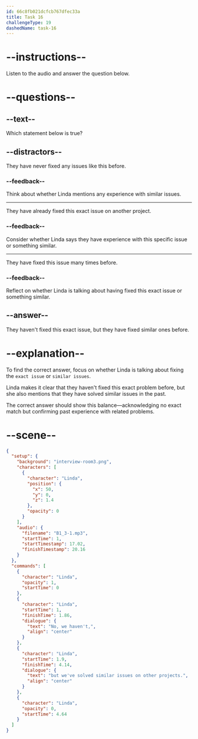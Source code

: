 ```yaml
---
id: 66c8fb021dcfcb767dfec33a
title: Task 16
challengeType: 19
dashedName: task-16
---
```

<!-- (Audio) Linda: No, we haven't. But we've solved similar issues on other projects. -->

# --instructions--

Listen to the audio and answer the question below.

# --questions--

## --text--

Which statement below is true?

## --distractors--

They have never fixed any issues like this before.

### --feedback--

Think about whether Linda mentions any experience with similar issues.

---

They have already fixed this exact issue on another project.

### --feedback--

Consider whether Linda says they have experience with this specific issue or something similar.

---

They have fixed this issue many times before.

### --feedback--

Reflect on whether Linda is talking about having fixed this exact issue or something similar.

## --answer--

They haven't fixed this exact issue, but they have fixed similar ones before.

# --explanation--

To find the correct answer, focus on whether Linda is talking about fixing the `exact issue` or `similar issues`. 

Linda makes it clear that they haven't fixed this exact problem before, but she also mentions that they have solved similar issues in the past. 

The correct answer should show this balance—acknowledging no exact match but confirming past experience with related problems.

# --scene--

```json
{
  "setup": {
    "background": "interview-room3.png",
    "characters": [
      {
        "character": "Linda",
        "position": {
          "x": 50,
          "y": 0,
          "z": 1.4
        },
        "opacity": 0
      }
    ],
    "audio": {
      "filename": "B1_3-1.mp3",
      "startTime": 1,
      "startTimestamp": 17.02,
      "finishTimestamp": 20.16
    }
  },
  "commands": [
    {
      "character": "Linda",
      "opacity": 1,
      "startTime": 0
    },
    {
      "character": "Linda",
      "startTime": 1,
      "finishTime": 1.86,
      "dialogue": {
        "text": "No, we haven't,",
        "align": "center"
      }
    },
    {
      "character": "Linda",
      "startTime": 1.9,
      "finishTime": 4.14,
      "dialogue": {
        "text": "but we've solved similar issues on other projects.",
        "align": "center"
      }
    },
    {
      "character": "Linda",
      "opacity": 0,
      "startTime": 4.64
    }
  ]
}
```

